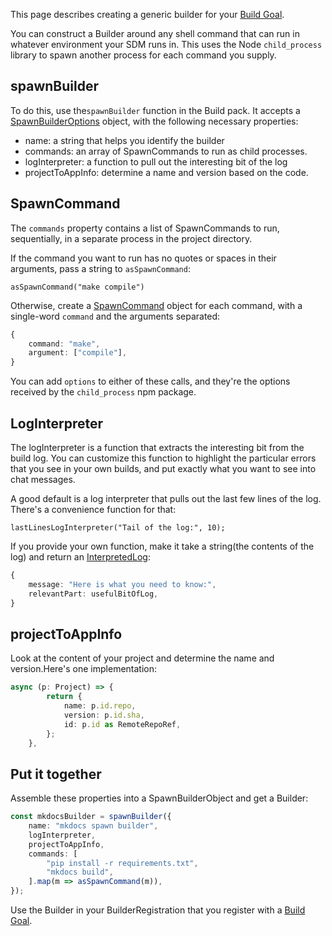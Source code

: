 
This page describes creating a generic builder for your [Build Goal][build-goal].

You can construct a Builder around any shell command that can run in whatever environment your SDM runs in.
This uses the Node `child_process` library to spawn another process for each command you supply.

## spawnBuilder

To do this, use the`spawnBuilder` function in the Build pack. It accepts a [SpawnBuilderOptions][sbo-apidoc] object,
with the following necessary properties:

* name: a string that helps you identify the builder
* commands: an array of SpawnCommands to run as child processes. 
* logInterpreter: a function to pull out the interesting bit of the log
* projectToAppInfo: determine a name and version based on the code.

## SpawnCommand

The `commands` property contains a list of SpawnCommands to run, sequentially, in a separate process in the project directory.

If the command you want to run has no quotes or spaces in their arguments, pass a string to `asSpawnCommand`:

`asSpawnCommand("make compile")`

Otherwise, create a [SpawnCommand][sc-apidoc] object for each command, with a single-word `command` and the arguments separated:

``` typescript
{ 
    command: "make", 
    argument: ["compile"],
}
```

You can add `options` to either of these calls, and they're the options received by the `child_process` npm package.

## LogInterpreter

The logInterpreter is a function that extracts the interesting bit from the build log. You can customize this function
    to highlight the particular errors that you see in your own builds, and put exactly what you want to see into chat messages.

A good default is a log interpreter that pulls out the last few lines of the log. There's a convenience function for that:

`lastLinesLogInterpreter("Tail of the log:", 10);`

If you provide your own function, make it take a string(the contents of the log) and return an [InterpretedLog][il-apidoc]:

``` typescript
{
    message: "Here is what you need to know:",
    relevantPart: usefulBitOfLog,
}
```

## projectToAppInfo

Look at the content of your project and determine the name and version.Here's one implementation:


``` typescript
async (p: Project) => {
        return {
            name: p.id.repo,
            version: p.id.sha,
            id: p.id as RemoteRepoRef,
        };
    },
```

<!-- TODO please can we make that last one very optional -->

## Put it together

Assemble these properties into a SpawnBuilderObject and get a Builder:

``` typescript
const mkdocsBuilder = spawnBuilder({
    name: "mkdocs spawn builder",
    logInterpreter,
    projectToAppInfo,
    commands: [
        "pip install -r requirements.txt",
        "mkdocs build",
    ].map(m => asSpawnCommand(m)),
});
```

Use the Builder in your BuilderRegistration that you register with a [Build Goal][build-goal].

[build-goal]: build.md
[sbo-apidoc]: https://atomist.github.io/sdm-pack-build/interfaces/_lib_support_build_spawnbuilder_.spawnbuilderoptions.html (API doc for SpawnBuilderOptions)
[il-apidoc]: https://atomist.github.io/sdm/interfaces/_lib_spi_log_interpretedlog_.interpretedlog.html (API doc for InterpretedLog)
[sc-apidoc]: https://atomist.github.io/automation-client/interfaces/_lib_util_spawn_.spawncommand.html (API doc for SpawnCommand)